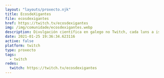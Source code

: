 ```yaml
---
layout: "layouts/proxecto.njk"
title: EcosdeXigantes
file: ecosdexigantes
href: https://twitch.tv/ecosdexigantes
img: /img/comunidade/ecosdexigantes.webp
description: Divulgación científica en galego no Twitch, cada luns a iso das 20:30
date: 2021-01-25 19:36:34.623116
active: false
platform: twitch
type: proxecto
tags:
  - twitch
redes:
  twitch: https://twitch.tv/ecosdexigantes
---
```

